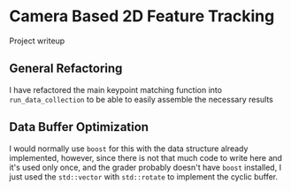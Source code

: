 # Camera Based 2D Feature Tracking

Project writeup

## General Refactoring

I have refactored the main keypoint matching function into `run_data_collection` to be able to easily assemble the necessary results

## Data Buffer Optimization

I would normally use `boost` for this with the data structure already implemented, however, since there is not that much code to write here and it's used only once, and the grader probably doesn't have `boost` installed, I just used the `std::vector` with `std::rotate` to implement the cyclic buffer.
